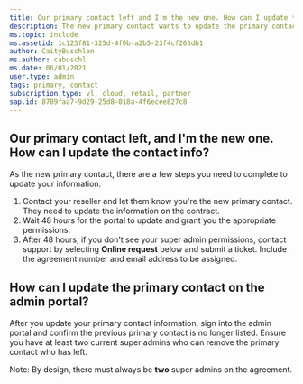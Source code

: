 ```yaml
---
title: Our primary contact left and I'm the new one. How can I update the contact info?
description: The new primary contact wants to update the primary contact or super admin role.
ms.topic: include
ms.assetid: 1c123f81-325d-4f0b-a2b5-23f4cf263db1 
author: CaityBuschlen
ms.author: cabuschl
ms.date: 06/01/2021
user.type: admin
tags: primary, contact
subscription.type: vl, cloud, retail, partner 
sap.id: 8789faa7-9d29-25d8-018a-4f6ecee827c8
---
```


## Our primary contact left, and I'm the new one. How can I update the contact info?

As the new primary contact, there are a few steps you need to complete to update your information.

1. Contact your reseller and let them know you're the new primary contact. They need to update the information on the contract.
2. Wait 48 hours for the portal to update and grant you the appropriate permissions.
3. After 48 hours, if you don't see your super admin permissions, contact support by selecting **Online request** below and submit a ticket. Include the agreement number and email address to be assigned.
    
## How can I update the primary contact on the admin portal?
After you update your primary contact information, sign into the admin portal and confirm the previous primary contact is no longer listed. Ensure you have at least two current super admins who can remove the primary contact who has left.

Note: By design, there must always be **two** super admins on the agreement.